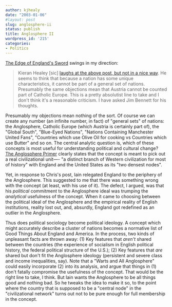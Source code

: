 ```yaml
---
author: kjhealy
date: "2003-01-06"
#layout: post
slug: anglosphere-ii
status: publish
title: Anglosphere II
wordpress_id: '215'
categories:
- Politics
---
```


[The Edge of England's Sword](http://englandssword.blogspot.com/2003_01_05_englandssword_archive.html#90147624 "The Edge of England's Sword") swings in my direction:

> Kieran Healey [sic] [laughs at the above post, but not in a nice way](http://fiachra.soc.arizona.edu/blog/archives/000222.html#000222). He seems to think that because a nation has some unique characteristics, it cannot be part of a general set of nations. Presumably the same objections mean that Austria cannot be counted part of Catholic Europe. This is a pretty absolutist line to take and I don't think it's a reasonable criticism. I have asked Jim Bennett for his thoughts.

Presumably my objections mean nothing of the sort. Of course we can create any number (an infinite number, in fact) of "general sets" of nations: the Anglosphere, Catholic Europe (which Austria is certainly part of), the "Global South", "Blue-Eyed Nations", "Nations Containing Manchester United Fans", "Countries which use Olive Oil for cooking vs Countries which use Butter" and so on. The central analytic question is, which of these concepts is most useful for understanding political and cultural change? [The Anglosphere Primer](http://www.pattern.com/bennettj-anglosphereprimer.html) clearly states that the concept is meant to pick out a real civilizational unit—- "a distinct branch of Western civilization for most of history" with England and the United States as its "two densest nodes".

Yet, in response to Chris's post, Iain relegated England to the periphery of the Anglosphere. This suggested to me that there was something wrong with the concept (at least, with his use of it). The defect, I argued, was that his *political* commitment to the Anglosphere ideal was trumping the *analytical* usefulness of the concept. When it came to choosing between the political ideal of the Anglosphere and the empirical reality of English institutions, reality lost out, and, absurdly, England got redefined as an outlier in the Anglosphere.

Thus does political sociology become political ideology. A concept which might accurately describe a cluster of nations becomes a normative list of Good Things About England and America. In the process, two kinds of unpleasant facts are thrown away: (1) Key features that *aren't* shared between the countries (the experience of socialism in English political history, the federal political structure of the U.S.); (2) Key features that *are* shared but don't fit the Anglosphere ideology (persistent and severe class and income inequalities, say). Note that a "Warts and All Anglosphere" could easily incorporate (2) into its analysis, and argue that things in (1) don't fatally compromise the usefulness of the concept. That would be the right line to take, I think. But Iain wants the Anglosphere to be all things good and nothing bad. So he tweaks the idea to make it so, to the point where the country that is supposed to be a "central node" in the "civilizational network" turns out not to be pure enough for full membership in the concept.
